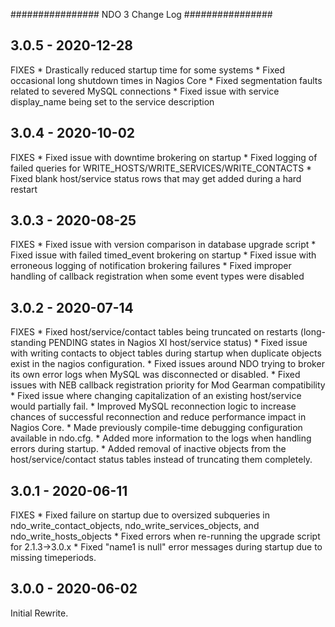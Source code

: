 ################
NDO 3 Change Log
################

3.0.5 - 2020-12-28
------------------
FIXES
	* Drastically reduced startup time for some systems
	* Fixed occasional long shutdown times in Nagios Core
	* Fixed segmentation faults related to severed MySQL connections
	* Fixed issue with service display_name being set to the service description

3.0.4 - 2020-10-02
------------------
FIXES
	* Fixed issue with downtime brokering on startup
	* Fixed logging of failed queries for WRITE_HOSTS/WRITE_SERVICES/WRITE_CONTACTS
	* Fixed blank host/service status rows that may get added during a hard restart

3.0.3 - 2020-08-25
------------------
FIXES
	* Fixed issue with version comparison in database upgrade script
	* Fixed issue with failed timed_event brokering on startup
	* Fixed issue with erroneous logging of notification brokering failures
	* Fixed improper handling of callback registration when some event types were disabled

3.0.2 - 2020-07-14
------------------
FIXES
	* Fixed host/service/contact tables being truncated on restarts (long-standing PENDING states in Nagios XI host/service status)
	* Fixed issue with writing contacts to object tables during startup when duplicate objects exist in the nagios configuration.
	* Fixed issues around NDO trying to broker its own error logs when MySQL was disconnected or disabled.
	* Fixed issues with NEB callback registration priority for Mod Gearman compatibility
	* Fixed issue where changing capitalization of an existing host/service would partially fail.
	* Improved MySQL reconnection logic to increase chances of successful reconnection and reduce performance impact in Nagios Core.
	* Made previously compile-time debugging configuration available in ndo.cfg.
	* Added more information to the logs when handling errors during startup.
	* Added removal of inactive objects from the host/service/contact status tables instead of truncating them completely.

3.0.1 - 2020-06-11
------------------
FIXES
	* Fixed failure on startup due to oversized subqueries in ndo_write_contact_objects, 
	  ndo_write_services_objects, and ndo_write_hosts_objects
	* Fixed errors when re-running the upgrade script for 2.1.3->3.0.x
	* Fixed "name1 is null" error messages during startup due to missing timeperiods.

3.0.0 - 2020-06-02
------------------
Initial Rewrite.
